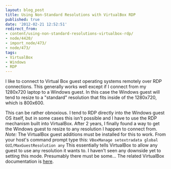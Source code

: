 ```yaml
---
layout: blog_post
title: Using Non-Standard Resolutions with VirtualBox RDP
published: true
date: '2012-02-21 12:52:51'
redirect_from:
- content/using-non-standard-resolutions-virtualbox-rdp/
- node/4420/
- import_node/473/
- node/473/
tags:
- VirtualBox
- Windows
- RDP
---
```


I like to connect to Virtual Box guest operating systems remotely over RDP connections. This generally works well except if I connect from my 1280x720 laptop to a Windows guest. In this case the Windows guest will tend to resize to a "standard" resolution that fits inside of the 1280x720, which is 800x600. 

This can be rather obnoxious. I tend to RDP directly into the Windows guest OS itself, but in some cases this isn't possible and I have to use the RDP mechanism built into VirtualBox. After 2 years, I finally found a way to get the Windows guest to resize to any resolution I happen to connect from. *Note:* The VirtualBox guest additions must be installed for this to work. From your host's command prompt type this: `VBoxManage setextradata global GUI/MaxGuestResolution any` This essentially tells VirtualBox to allow any guest to use any resolution it wants to. I haven't seen any downside yet to setting this mode. Presumably there must be some... The related VirtualBox documentation is [here](http://www.virtualbox.org/manual/ch09.html#idp57638704).
